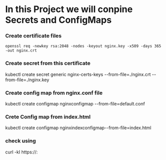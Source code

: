 # In this Project we will conpine Secrets and ConfigMaps 

### Create certificate files 
`openssl req -newkey rsa:2048 -nodes -keyout nginx.key -x509 -days 365 -out nginx.crt`

### Create secret from this certificate 
kubectl create secret generic nginx-certs-keys --from-file=./nginx.crt --from-file=./nginx.key

### Create config map from nginx.conf file
kubectl create configmap nginxconfigmap --from-file=default.conf

### Crete Config map from index.html
kubectl create configmap nginxindexconfigmap--from-file=index.html

### check using
curl -kI https://<IP>:<PORT>
